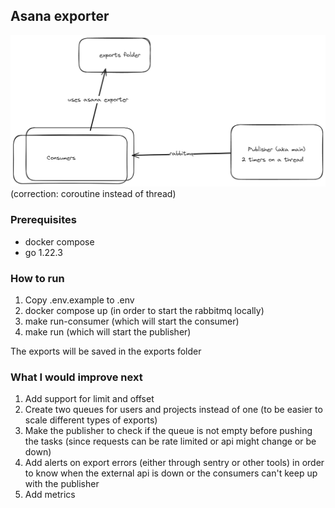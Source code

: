 ## Asana exporter

![infra](./assets/image.png)
(correction: coroutine instead of thread)

### Prerequisites
* docker compose
* go 1.22.3

### How to run
1. Copy .env.example to .env
2. docker compose up (in order to start the rabbitmq locally)
3. make run-consumer (which will start the consumer)
4. make run (which will start the publisher)

The exports will be saved in the exports folder

### What I would improve next
1. Add support for limit and offset
1. Create two queues for users and projects instead of one (to be easier to scale different types of exports)
1. Make the publisher to check if the queue is not empty before pushing the tasks (since requests can be rate limited or api might change or be down)
1. Add alerts on export errors (either through sentry or other tools) in order to know when the external api is down or the consumers can't keep up with the publisher
1. Add metrics